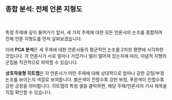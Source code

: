 ## 종합 분석: 전체 언론 지형도
<br>

특정 주제에 깊이 들어가기 앞서, 세 가지 주제에 대한 모든 언론사의 논조를 종합하여 전체 언론 지형도를 먼저 살펴보겠습니다.

아래 **PCA 분석**은 세 주제에 대한 언론사들의 평균적인 논조를 2차원 평면에 시각화한 것입니다. 각 언론사가 서로 얼마나 가깝거나 멀리 떨어져 있는지에 따라, 이념적 지형의 군집을 직관적으로 파악할 수 있습니다.

**상호작용형 히트맵**은 각 언론사가 어떤 주제에 대해 상대적으로 얼마나 강한 긍정/부정 논조를 보이는지 색깔로 보여줍니다. 붉은색이 진할수록 강한 부정, 푸른색이 진할수록 강한 긍정을 의미합니다. 히트맵의 특정 셀을 클릭하면, 해당 주제/언론사의 기사 제목을 직접 확인할 수 있습니다.